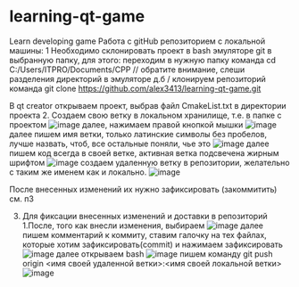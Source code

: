 # learning-qt-game
Learn developing game 
Работа с gitHub репозиторием с локальной машины:
1 Необходимо склонировать проект в bash эмуляторе git в выбранную папку, для этого:
переходим в нужную папку 
команда  cd C:/Users/ITPRO/Documents/CPP  // обратите внимание, слеши разделения директорий в эмуляторе д.б /
клонируем репозиторий
команда git clone https://github.com/alex3413/learning-qt-game.git

В qt creator открываем проект, выбрав файл CmakeList.txt в директории проекта
2. Создаем свою ветку в локальном хранилище, т.е. в папке с проектом
![image](https://user-images.githubusercontent.com/43061445/119115551-f4e7e700-ba2f-11eb-9e8a-0eb3637de638.png)
далее, нажимаем правой кнопкой мышки
![image](https://user-images.githubusercontent.com/43061445/119115681-1cd74a80-ba30-11eb-9fda-a77f23bcea35.png)
далее пишем имя ветки, только латинские символы без пробелов, лучше назвать, чтоб, все остальные поняли, чье это
![image](https://user-images.githubusercontent.com/43061445/119115809-409a9080-ba30-11eb-9921-3e79e56bee23.png)
далее пишем код всегда в своей ветке, активная ветка подсвечена жирным шрифтом 
![image](https://user-images.githubusercontent.com/43061445/119116321-ccacb800-ba30-11eb-851b-64d494d9cc5e.png)
создаем удаленную ветку в репозитории, желательно с таким же именем как и локально.
![image](https://user-images.githubusercontent.com/43061445/119118722-2c0bc780-ba33-11eb-9669-2fdad8890ccc.png)

После внесенных изменений их нужно зафиксировать (закоммитить) см. п3

3. Для фиксации внесенных изменений и доставки в репозиторий
 1.После, того как внесли изменения, выбираем
 ![image](https://user-images.githubusercontent.com/43061445/119114199-9a9a5680-ba2e-11eb-9167-88f0b512ec46.png)
 далее пишем комментарий к коммиту, ставим галочку на тех файлах, которые хотим зафиксировать(commit) и нажимаем зафиксировать
 ![image](https://user-images.githubusercontent.com/43061445/119115174-8efb5f80-ba2f-11eb-8f36-a9099f83229d.png)
 далее открываем bash
 ![image](https://user-images.githubusercontent.com/43061445/119116543-041b6480-ba31-11eb-937e-1fa7c13811c3.png)
пишем  команду
git push origin <имя своей удаленной ветки>:<имя своей локальной ветки>
![image](https://user-images.githubusercontent.com/43061445/119118398-d1726b80-ba32-11eb-8486-301b378a7ff9.png)


